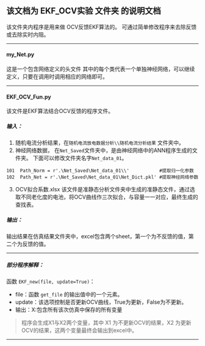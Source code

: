 ## 该文档为 EKF_OCV实验 文件夹 的说明文档
该文件夹内程序是用来做 OCV反馈EKF算法的。
可通过简单修改程序来去除反馈或去除实时内阻。

***
#### my_Net.py
这是一个包含网络定义的头文件
其中的每个类代表一个单独神经网络，可以继续定义，只要在调用时调用相应的网络即可。
***
#### EKF_OCV_Fun.py
该文件是EKF算法结合OCV反馈的程序文件。
##### 输入：
1. 随机电流分析结果，在`随机电流放电数据分析\\随机电流分析结果` 文件夹中。
2. 神经网络数据，
在`Net_Saved`文件夹中，是由神经网络中的ANN程序生成的文件夹。
  下面可以修改文件夹名字`Net_data_01`。
  ```
  101  Path_Norm = r'.\Net_Saved\Net_data_01\\'           #提取归一化参数
  102  Path_Net = r'.\Net_Saved\Net_data_01\Net_Dict.pkl' #提取神经网络参数
  ```
3. OCV拟合系数.xlsx
  该文件是准静态分析文件夹中生成的准静态文件，通过选取不同老化度的电池，将OCV曲线作三次拟合，与容量一一对应，最终生成的查找表。
##### 输出：
输出结果在仿真结果文件夹中，excel包含两个sheet，第一个为不反馈的值，第二个为反馈的值。
***
##### 部分程序解释：
函数 `EKF_new(file, update=True)`：
- file：函数 `get_file` 的输出值中的一个元素。
- update：该选项控制是否更新OCV曲线，True为更新，False为不更新。
- 输出：X:包含所有该次仿真中保存的所有变量
>程序会生成X1与X2两个变量，其中 X1 为不更新OCV的结果，X2 为更新OCV的结果，这两个变量最终会输出到excel中。

***
